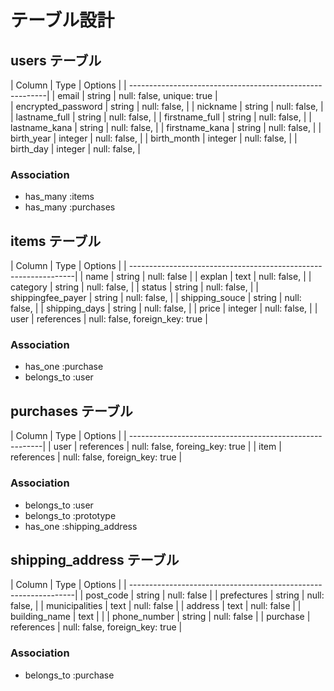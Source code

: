 # テーブル設計

## users テーブル

| Column             | Type    | Options                   |
| ---------------------------------------------------------|
| email              | string  | null: false, unique: true |  
| encrypted_password | string  | null: false,              |
| nickname           | string  | null: false,              |
| lastname_full      | string  | null: false,              |
| firstname_full     | string  | null: false,              |
| lastname_kana      | string  | null: false,              |
| firstname_kana     | string  | null: false,              |
| birth_year         | integer | null: false,              |
| birth_month        | integer | null: false,              |
| birth_day          | integer | null: false,              |

### Association
- has_many :items
- has_many :purchases

## items テーブル

| Column            | Type       | Options                        |
| ----------------------------------------------------------------|
| name              | string     | null: false                    |
| explan            | text       | null: false,                   |
| category          | string     | null: false,                   |
| status            | string     | null: false,                   |
| shippingfee_payer | string     | null: false,                   |
| shipping_souce    | string     | null: false,                   |
| shipping_days     | string     | null: false,                   |
| price             | integer    | null: false,                   |
| user              | references | null: false, foreign_key: true |

### Association
- has_one :purchase
- belongs_to :user

## purchases テーブル

| Column    | Type       | Options                        |
| --------------------------------------------------------|
| user      | references | null: false, foreing_key: true |
| item      | references | null: false, foreign_key: true |

### Association
- belongs_to :user
- belongs_to :prototype
- has_one :shipping_address

## shipping_address テーブル

| Column            | Type       | Options                        |
| ----------------------------------------------------------------|
| post_code         | string     | null: false                    |
| prefectures       | string     | null: false,                   |
| municipalities    | text       | null: false                    |
| address           | text       | null: false                    |
| building_name     | text       |                                |
| phone_number      | string     | null: false                    |
| purchase          | references | null: false, foreign_key: true |

### Association
- belongs_to :purchase